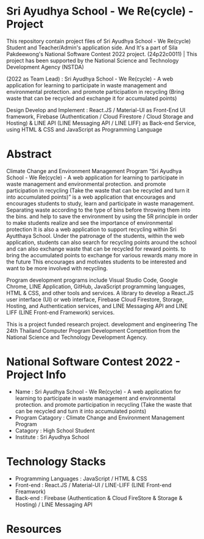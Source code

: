 # Sri Ayudhya School - We Re(cycle) - Project
This repository contain project files of Sri Ayudhya School - We Re(cycle) Student and Teacher/Admin's application side. And It's a part of Sila Pakdeewong's National Software Contest 2022 project. (24p22c0011) | This project has been supported by the National Science and Technology Development Agency (NSTDA)

(2022 as Team Lead) : Sri Ayudhya School - We Re(cycle) - A web application for learning to participate in waste management and environmental protection. and promote participation in recycling (Bring waste that can be recycled and exchange it for accumulated points)

Design Develop and Implement : React.JS / Material-UI as Front-End UI framework, Firebase (Authentication / Cloud Firestore / Cloud Storage and Hosting) & LINE API (LINE Messaging API / LINE LIFF) as Back-end Service, using HTML & CSS and JavaScript as Programming Language

# Abstract
Climate Change and Environment Management Program “Sri Ayudhya School - We Re(cycle) - A web application for learning to participate in waste management and environmental protection. and promote participation in recycling (Take the waste that can be recycled and turn it into accumulated points)” is a web application that encourages and encourages students to study, learn and participate in waste management. Separating waste according to the type of bins before throwing them into the bins. and help to save the environment by using the 5R principle in order to make students realize and see the importance of environmental protection It is also a web application to support recycling within Sri Ayutthaya School. Under the patronage of the students, within the web application, students can also search for recycling points around the school and can also exchange waste that can be recycled for reward points. to bring the accumulated points to exchange for various rewards many more in the future This encourages and motivates students to be interested and want to be more involved with recycling.

Program development programs include Visual Studio Code, Google Chrome, LINE Application, GitHub, JavaScript programming languages, HTML & CSS, and other tools and services. A library to develop a React.JS user interface (UI) or web interface, Firebase Cloud Firestore, Storage, Hosting, and Authentication services, and LINE Messaging API and LINE LIFF (LINE Front-end Framework) services.

This is a project funded research project. development and engineering The 24th Thailand Computer Program Development Competition from the National Science and Technology Development Agency.

# National Software Contest 2022 - Project Info
- Name : Sri Ayudhya School - We Re(cycle) - A web application for learning to participate in waste management and environmental protection. and promote participation in recycling (Take the waste that can be recycled and turn it into accumulated points)
- Program Catagory : Climate Change and Environment Management Program
- Catagory : High School Student
- Institute : Sri Ayudhya School

# Technology Stacks
- Programming Languages : JavaScript / HTML & CSS
- Front-end : React.JS / Material-UI / LINE-LIFF (LINE Front-end Freamwork)
- Back-end : Firebase (Authentication & Cloud FireStore & Storage & Hosting) / LINE Messaging API

# Resources
